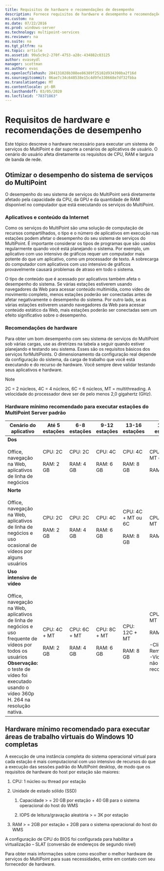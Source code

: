 ```yaml
---
title: Requisitos de hardware e recomendações de desempenho
description: Fornece requisitos de hardware e desempenho e recomendações para os serviços do MultiPoint
ms.custom: na
ms.date: 07/22/2016
ms.prod: windows-server
ms.technology: multipoint-services
ms.reviewer: na
ms.suite: na
ms.tgt_pltfrm: na
ms.topic: article
ms.assetid: 99a5c9c2-270f-4753-a28c-434882c03125
author: evaseydl
manager: scottman
ms.author: evas
ms.openlocfilehash: 284131028b308ee86389f25102d934390ba2f16d
ms.sourcegitcommit: 06ae7c34c648538e15c4d9fe330668e7df32fbba
ms.translationtype: MT
ms.contentlocale: pt-BR
ms.lasthandoff: 03/05/2020
ms.locfileid: "78371863"
---
```

# <a name="hardware-requirements-and-performance-recommendations"></a>Requisitos de hardware e recomendações de desempenho
Este tópico descreve o hardware necessário para executar um sistema de serviços do MultiPoint e dar suporte a cenários de aplicativos de usuário. O cenário do usuário afeta diretamente os requisitos de CPU, RAM e largura de banda de rede.  

## <a name="optimize-multipoint-services-system-performance"></a>Otimizar o desempenho do sistema de serviços do MultiPoint  
O desempenho do seu sistema de serviços do MultiPoint será diretamente afetado pela capacidade da CPU, da GPU e da quantidade de RAM disponível no computador que está executando os serviços do MultiPoint.  
  
### <a name="applications-and-internet-content"></a>Aplicativos e conteúdo da Internet  
Como os serviços do MultiPoint são uma solução de computação de recursos compartilhados, o tipo e o número de aplicativos em execução nas estações podem afetar o desempenho do seu sistema de serviços do MultiPoint. É importante considerar os tipos de programas que são usados regularmente quando você está planejando o sistema. Por exemplo, um aplicativo com uso intensivo de gráficos requer um computador mais potente do que um aplicativo, como um processador de texto. A sobrecarga do computador com aplicativos com uso intensivo de gráficos provavelmente causará problemas de atraso em todo o sistema.  
  
O tipo de conteúdo que é acessado por aplicativos também afeta o desempenho do sistema. Se várias estações estiverem usando navegadores da Web para acessar conteúdo multimídia, como vídeo de movimento completo, menos estações poderão ser conectadas antes de afetar negativamente o desempenho do sistema. Por outro lado, se as várias estações estiverem usando navegadores da Web para acessar conteúdo estático da Web, mais estações poderão ser conectadas sem um efeito significativo sobre o desempenho.  
  
### <a name="hardware-recommendations"></a>Recomendações de hardware  
Para obter um bom desempenho com seu sistema de serviços do MultiPoint sob várias cargas, use as diretrizes na tabela a seguir quando estiver planejando e testando seu sistema. Esses são os requisitos básicos dos serviços forMultiPoints. O dimensionamento da configuração real depende da configuração do sistema, da carga de trabalho que você está executando e do recurso de hardware. Você sempre deve validar testando seus aplicativos e hardware.  
  
> [!NOTE]  
> 2C = 2 núcleos, 4C = 4 núcleos, 6C = 6 núcleos, MT = multithreading. A velocidade do processador deve ser de pelo menos 2,0 gigahertz (GHz).  
  
### <a name="minimum-recommended-hardware-for-running-default-multipoint-server-stations"></a>Hardware mínimo recomendado para executar estações do MultiPoint Server padrão  
  
|Cenário do aplicativo|Até 5 estações|6-8 estações|9-12 estações|13-16 estações|17-20 estações|21-24 estações|  
|------------------------|----------------------|-------------------|------------------|-------------------|-------------------|-----------------|  
|**Dos**<br /><br />Office, navegação na Web, aplicativos de linha de negócios|CPU: 2C<br /><br />RAM: 2 GB|CPU: 2C<br /><br />RAM: 4 GB|CPU: 4C<br /><br />RAM: 6 GB|CPU: 4C<br /><br />RAM: 8 GB|CPU: 4C + MT ou 6C<br /><br />RAM: 10 GB| CPU: 6C + MT<br /><br />RAM: 12 GB|
|**Norte**<br /><br />Office, navegação na Web, aplicativos de linha de negócios e uso ocasional de vídeos por alguns usuários|CPU: 2C<br /><br />RAM: 2 GB|CPU: 2C<br /><br />RAM: 4 GB|CPU: 4C<br /><br />RAM: 6 GB|CPU: 4C + MT ou 6C<br /><br />RAM: 8 GB|CPU: 6C + MT<br /><br />RAM: 10 GB| CPU: 6C + MT<br /><br />RAM: 12 GB| 
|**Uso intensivo de vídeo**<br /><br />Office, navegação na Web, aplicativos de linha de negócios e uso frequente de vídeos por todos os usuários **Observação:** o teste de vídeo foi executado usando o vídeo 360p H. 264 na resolução nativa.|CPU: 4C + MT<br /><br />RAM: 2 GB|CPU: 6C + MT<br /><br />RAM: 4 GB|CPU: 8C + MT<br /><br />RAM: 6 GB|CPU: 12C + MT<br /><br />RAM: 8 GB|CPU: 16C + MT<br /><br />RAM: 10 GB<br /><br />-Cliente fino: RemoteFX<br />-Vídeo USB não recomendado| CPU: 20C + MT<br /><br />RAM: 12 GB<br /><br />-Cliente fino: RemoteFX<br />-Vídeo USB não recomendado|   
  
## <a name="minimum-recommended-hardware-for-running-full-windows-10-virtual-desktops"></a>Hardware mínimo recomendado para executar áreas de trabalho virtuais do Windows 10 completas  
A execução de uma instância completa do sistema operacional virtual para cada estação é mais computacional com uso intensivo de recursos do que a execução das sessões padrão do MultiPoint desktop, de modo que os requisitos de hardware do host por estação são maiores:  
  
1.  CPU: 1 núcleo ou thread por estação  
  
2.  Unidade de estado sólido (SSD)  
  
    1.  Capacidade > = 20 GB por estação + 40 GB para o sistema operacional do host do WMS  
  
    2.  IOPS de leitura/gravação aleatória > = 3K por estação  
  
3.  RAM > = 2GB por estação + 2GB para o sistema operacional do host do WMS  
  
A configuração de CPU do BIOS foi configurada para habilitar a virtualização – SLAT (conversão de endereços de segundo nível)  
  
Para obter mais informações sobre como escolher o melhor hardware de serviços do MultiPoint para suas necessidades, entre em contato com seu fornecedor de hardware.  